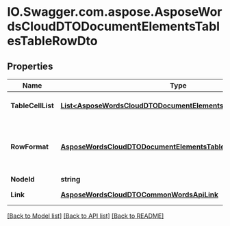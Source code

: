 # IO.Swagger.com.aspose.AsposeWordsCloudDTODocumentElementsTablesTableRowDto
## Properties

Name | Type | Description | Notes
------------ | ------------- | ------------- | -------------
**TableCellList** | [**List&lt;AsposeWordsCloudDTODocumentElementsTablesTableCellDto&gt;**](AsposeWordsCloudDTODocumentElementsTablesTableCellDto.md) | Collection of table&#39;s rows. | [optional] 
**RowFormat** | [**AsposeWordsCloudDTODocumentElementsTablesTableRowFormatDto**](AsposeWordsCloudDTODocumentElementsTablesTableRowFormatDto.md) | Provides access to the formatting properties of the row. | [optional] 
**NodeId** | **string** | Node id | [optional] 
**Link** | [**AsposeWordsCloudDTOCommonWordsApiLink**](AsposeWordsCloudDTOCommonWordsApiLink.md) | Link to the document. | [optional] 

[[Back to Model list]](../README.md#documentation-for-models) [[Back to API list]](../README.md#documentation-for-api-endpoints) [[Back to README]](../README.md)

